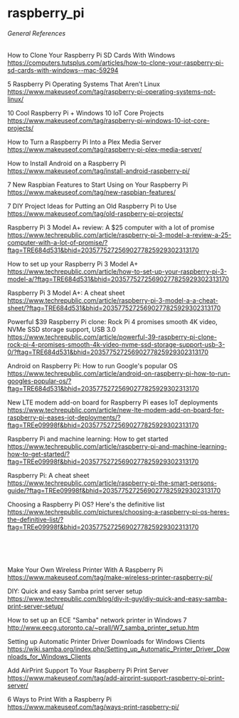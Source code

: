 # raspberry_pi

<h6>General References</h6>

How to Clone Your Raspberry Pi SD Cards With Windows
<br />
https://computers.tutsplus.com/articles/how-to-clone-your-raspberry-pi-sd-cards-with-windows--mac-59294

5 Raspberry Pi Operating Systems That Aren’t Linux
<br />
https://www.makeuseof.com/tag/raspberry-pi-operating-systems-not-linux/

10 Cool Raspberry Pi + Windows 10 IoT Core Projects
<br />
https://www.makeuseof.com/tag/raspberry-pi-windows-10-iot-core-projects/

How to Turn a Raspberry Pi Into a Plex Media Server
<br />
https://www.makeuseof.com/tag/raspberry-pi-plex-media-server/

How to Install Android on a Raspberry Pi
<br />
https://www.makeuseof.com/tag/install-android-raspberry-pi/

7 New Raspbian Features to Start Using on Your Raspberry Pi
<br />
https://www.makeuseof.com/tag/new-raspbian-features/


7 DIY Project Ideas for Putting an Old Raspberry Pi to Use
<br />
https://www.makeuseof.com/tag/old-raspberry-pi-projects/

Raspberry Pi 3 Model A+ review: A $25 computer with a lot of promise
<br />
https://www.techrepublic.com/article/raspberry-pi-3-model-a-review-a-25-computer-with-a-lot-of-promise/?ftag=TRE684d531&bhid=20357752725690277825929302313170

How to set up your Raspberry Pi 3 Model A+
<br />
https://www.techrepublic.com/article/how-to-set-up-your-raspberry-pi-3-model-a/?ftag=TRE684d531&bhid=20357752725690277825929302313170

Raspberry Pi 3 Model A+: A cheat sheet
<br />
https://www.techrepublic.com/article/raspberry-pi-3-model-a-a-cheat-sheet/?ftag=TRE684d531&bhid=20357752725690277825929302313170

Powerful $39 Raspberry Pi clone: Rock Pi 4 promises smooth 4K video, NVMe SSD storage support, USB 3.0
<br />
https://www.techrepublic.com/article/powerful-39-raspberry-pi-clone-rock-pi-4-promises-smooth-4k-video-nvme-ssd-storage-support-usb-3-0/?ftag=TRE684d531&bhid=20357752725690277825929302313170

Android on Raspberry Pi: How to run Google's popular OS
<br />
https://www.techrepublic.com/article/android-on-raspberry-pi-how-to-run-googles-popular-os/?ftag=TRE684d531&bhid=20357752725690277825929302313170

New LTE modem add-on board for Raspberry Pi eases IoT deployments
<br />
https://www.techrepublic.com/article/new-lte-modem-add-on-board-for-raspberry-pi-eases-iot-deployments/?ftag=TREe09998f&bhid=20357752725690277825929302313170

Raspberry Pi and machine learning: How to get started
<br />
https://www.techrepublic.com/article/raspberry-pi-and-machine-learning-how-to-get-started/?ftag=TREe09998f&bhid=20357752725690277825929302313170

Raspberry Pi: A cheat sheet
<br />
https://www.techrepublic.com/article/raspberry-pi-the-smart-persons-guide/?ftag=TREe09998f&bhid=20357752725690277825929302313170

Choosing a Raspberry Pi OS? Here's the definitive list
<br />
https://www.techrepublic.com/pictures/choosing-a-raspberry-pi-os-heres-the-definitive-list/?ftag=TREe09998f&bhid=20357752725690277825929302313170




<br /><br /><br />

Make Your Own Wireless Printer With A Raspberry Pi
<br />
https://www.makeuseof.com/tag/make-wireless-printer-raspberry-pi/

DIY: Quick and easy Samba print server setup
<br />
https://www.techrepublic.com/blog/diy-it-guy/diy-quick-and-easy-samba-print-server-setup/

How to set up an ECE "Samba" network printer in Windows 7
<br />
http://www.eecg.utoronto.ca/~prall/W7_samba_printer_setup.htm

Setting up Automatic Printer Driver Downloads for Windows Clients
<br />
https://wiki.samba.org/index.php/Setting_up_Automatic_Printer_Driver_Downloads_for_Windows_Clients

Add AirPrint Support To Your Raspberry Pi Print Server
<br />
https://www.makeuseof.com/tag/add-airprint-support-raspberry-pi-print-server/

6 Ways to Print With a Raspberry Pi
<br />
https://www.makeuseof.com/tag/ways-print-raspberry-pi/

